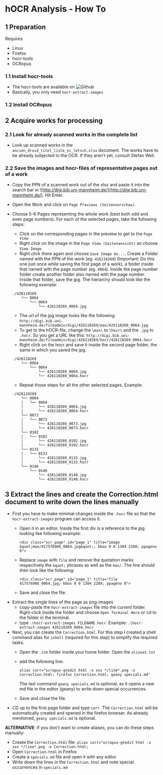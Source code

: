 # hOCR Analysis - How To

## 1 Preparation

Requires
* Linux
* Firefox
* hocr-tools
* OCRopus

### 1.1 Install hocr-tools

* The hocr-tools are available on 
![Github](https://github.com/tmbdev/hocr-tools)
* Basically, you only need `hocr-extract-images`

### 1.2 Install OCRopus

## 2 Acquire works for processing

### 2.1 Look for already scanned works in the complete list

* Look up scanned works in the `ancien_droid_titel_liste_sc_letsch.xlsx` document. The works have to be already subjected to the OCR. If they aren't yet, consult Stefan Weil.

### 2.2 Save the images and hocr-files of representative pages out of a work

* Copy the PPN of a scanned work out of the xlsx and paste it into the search bar in ![http://digi.bib.uni-mannheim.de/](http://digi.bib.uni-mannheim.de/). Hit Enter.
* Open the Work and click on `Page Previews (Seitenvorschau)`.
* Choose 5-6 Pages representing the whole work (best both odd and even page numbers). For each of the selected pages, take the following steps:
	* Click on the corresponding pages in the preview to get to the `Page View`
	* Right click on the image in the `Page View (Seitenansicht)` an choose `View Image`.
	* Right click there again and choose `Save Image As...`. Create a Folder named with the PPN of the work (eg. `426110269`) (Important: Do this one just once while saving the first page of a work), a folder inside that named with the page number (eg. `0064`). Inside the page number folder create another folder also named with the page number. Inside that folder, save the jpg. The hierarchy should look like the following example:

	```
	./426110269             
		└── 0064          
			└── 0064
				└── 426110269_0064.jpg
	```
	* The url of the jpg image looks like the following: `http://digi.bib.uni-mannheim.de/fileadmin/digi/426110269/max/426110269_0064.jpg`
	* To get to the hOCR-file, change the `\max\` to `\hocr\` and the `.jpg` to `.hocr`. So you get a URL like this: `http://digi.bib.uni-mannheim.de/fileadmin/digi/426110269/hocr/426110269_0064.hocr`
	* Right click on the hocr and save it inside the second page folder, the same in which you saved the jpg.

	```
	./426110269             
		└── 0064          
			└── 0064
				└── 426110269_0064.jpg
				└── 426110269_0064.hocr
	```
	* Repeat those steps for all the other selected pages. Example:
	```
	./426110269             
		└── 0064          
		|	└── 0064
		|		└── 426110269_0064.jpg
		|		└── 426110269_0064.hocr
		└── 0073          
		|	└── 0073
		|		└── 426110269_0073.jpg
		|		└── 426110269_0073.hocr
		└── 0102          
		|	└── 0102
		|		└── 426110269_0102.jpg
		|		└── 426110269_0102.hocr		
		└── 0133          
		|	└── 0133
		|		└── 426110269_0133.jpg
		|		└── 426110269_0133.hocr	
		└── 0140          
			└── 0140
				└── 426110269_0140.jpg
				└── 426110269_0140.hocr	
	```
## 3 Extract the lines and create the Correction.html document to write down the lines manually
* First you have to make minimal changes inside the `.hocr` file so that the `hocr-extract-images` program can access it. 
	* Open it in an editor. Inside the first div is a reference to the jpg looking like following example:
		
		```
		<div class="ocr_page" id="page_1" title="image &quot;max/417576986_0064.jpg&quot;; bbox 0 0 1304 2208; ppageno 0">
		```
		 
	* Replace `image` with `file` and remove the quotation marks respectively the `&quot;` phrases as well as the `max/`. The line should then look like the following:
		
		```
		<div class="ocr_page" id="page_1" title="file 417576986_0064.jpg; bbox 0 0 1304 2208; ppageno 0">
		```
		 
	* Save and close the file.
* Extract the single lines of the page as png-images
	* copy-paste the `hocr-extract-images` file into the current folder. Right-click inside the folder and choose `Open Terminal Here` or cd to the folder in the terminal.
	* type `.\hocr-extract-images FILENAME.hocr`. Example: `.\hocr-extract-images 426110269_0064.hocr`
* Next, you can create the `Correction.html`. For this step I created a shell command alias for `zshell` (required for this step) to simplify the required tasks.
	* Open the `.zsh` folder inside your home folder. Open the `aliases.txt`
	* add the following line:
		
		```
		alias corr="ocropus-gtedit html -x xxx */line*.png -o Correction.html; firefox Correction.html; geany specials.md"
		```
		
		The last command `geany specials.md` is optional, as it opens a new md file in the editor (geany) to write down special occurrences.
	* Save and close the file.
* CD up to the first page folder and type `corr`. The `Correction.html` will be automatically created and opened in the firefox browser. As already mentioned, `geany specials.md` is optional.

**ALTERNATIVE**: If you don't want to create aliases, you can do these steps manually:
* Create the `Correction.html` file:
		```
		alias corr="ocropus-gtedit html -x xxx */line*.png -o Correction.html; 
		```
* Open `Correction.html` in Firefox
* Create a `specials.md` file and open it with any editor
* Write down the lines in the `Correction.html` and note special occurrences in `specials.md`
			

